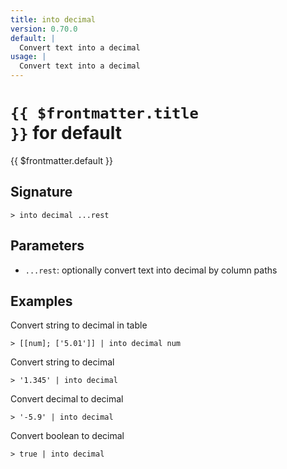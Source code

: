 ```yaml
---
title: into decimal
version: 0.70.0
default: |
  Convert text into a decimal
usage: |
  Convert text into a decimal
---
```


# <code>{{ $frontmatter.title }}</code> for default

<div class='command-title'>{{ $frontmatter.default }}</div>

## Signature

```> into decimal ...rest```

## Parameters

 -  `...rest`: optionally convert text into decimal by column paths

## Examples

Convert string to decimal in table
```shell
> [[num]; ['5.01']] | into decimal num
```

Convert string to decimal
```shell
> '1.345' | into decimal
```

Convert decimal to decimal
```shell
> '-5.9' | into decimal
```

Convert boolean to decimal
```shell
> true | into decimal
```
